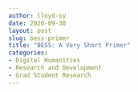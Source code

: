 ```yaml
---
author: lloyd-sy
date: 2020-09-30
layout: post
slug: bess-primer
title: "BESS: A Very Short Primer"
categories:
- Digital Humanities
- Research and Development
- Grad Student Research
---
```

